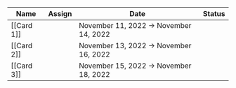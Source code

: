 |Name|Assign|Date|Status|
|---|---|---|---|
|[[Card 1]]||November 11, 2022 → November 14, 2022||
|[[Card 2]]||November 13, 2022 → November 16, 2022||
|[[Card 3]]||November 15, 2022 → November 18, 2022||